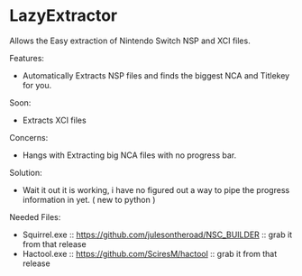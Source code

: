 # LazyExtractor


Allows the Easy extraction of Nintendo Switch NSP and XCI files.

Features:
* Automatically Extracts NSP files and finds the biggest NCA and Titlekey for you.

Soon:
* Extracts XCI files


Concerns:
* Hangs with Extracting big NCA files with no progress bar.

Solution:
* Wait it out it is working, i have no figured out a way to pipe the progress information in yet. ( new to python )

Needed Files:
* Squirrel.exe :: https://github.com/julesontheroad/NSC_BUILDER :: grab it from that release
* Hactool.exe :: https://github.com/SciresM/hactool :: grab it from that release